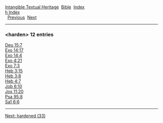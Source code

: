 [Intangible Textual Heritage](../../index)  [Bible](../index) 
[Index](index)   
[h Index](_h_)  
  [Previous](c05139)  [Next](c05141) 

------------------------------------------------------------------------

### &lt;harden&gt; 12 entries

[Deu 15:7](../kjv/deu015.htm#007)  
[Exo 14:17](../kjv/exo014.htm#017)  
[Exo 14:4](../kjv/exo014.htm#004)  
[Exo 4:21](../kjv/exo004.htm#021)  
[Exo 7:3](../kjv/exo007.htm#003)  
[Heb 3:15](../kjv/heb003.htm#015)  
[Heb 3:8](../kjv/heb003.htm#008)  
[Heb 4:7](../kjv/heb004.htm#007)  
[Job 6:10](../kjv/job006.htm#010)  
[Jos 11:20](../kjv/jos011.htm#020)  
[Psa 95:8](../kjv/psa095.htm#008)  
[Sa1 6:6](../kjv/sa1006.htm#006)  

------------------------------------------------------------------------

[Next: hardened (33)](c05141)
